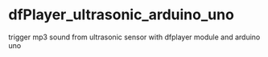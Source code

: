 # dfPlayer_ultrasonic_arduino_uno
trigger mp3 sound from ultrasonic sensor with dfplayer module and arduino uno
